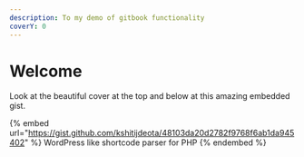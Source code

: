 ```yaml
---
description: To my demo of gitbook functionality
coverY: 0
---
```


# Welcome

Look at the beautiful cover at the top and below at this amazing embedded gist.

{% embed url="https://gist.github.com/kshitijdeota/48103da20d2782f9768f6ab1da945402" %}
WordPress like shortcode parser for PHP
{% endembed %}

